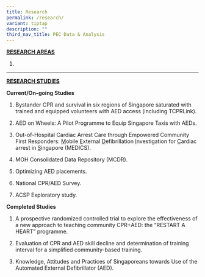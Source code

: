 ```yaml
---
title: Research
permalink: /research/
variant: tiptap
description: ""
third_nav_title: PEC Data & Analysis
---
```

<p><strong><u>RESEARCH AREAS</u></strong>
</p>
<ol data-tight="true" class="tight">
<li>
<p></p>
</li>
</ol>
<hr>
<p><strong><u>RESEARCH STUDIES</u></strong>
</p>
<p><strong>Current/On-going Studies</strong>
</p>
<ol data-tight="true" class="tight">
<li>
<p>Bystander CPR and survival in six regions of Singapore saturated with
trained and equipped volunteers with AED access (including TCPRLink).</p>
</li>
<li>
<p>AED on Wheels: A Pilot Programme to Equip Singapore Taxis with AEDs.</p>
</li>
<li>
<p>Out-of-Hospital Cardiac Arrest Care through Empowered Community First
Responders: <u>M</u>obile <u>E</u>xternal <u>D</u>efibrillation <u>I</u>nvestigation
for <u>C</u>ardiac arrest in <u>S</u>ingapore (MEDICS).</p>
</li>
<li>
<p>MOH Consolidated Data Repository (MCDR).</p>
</li>
<li>
<p>Optimizing AED placements.</p>
</li>
<li>
<p>National CPR/AED Survey.</p>
</li>
<li>
<p>ACSP Exploratory study.</p>
</li>
</ol>
<p><strong>Completed Studies</strong>
</p>
<ol data-tight="true" class="tight">
<li>
<p>A prospective randomized controlled trial to explore the effectiveness
of a new approach to teaching community CPR+AED: the “RESTART A HEART”
programme.</p>
</li>
<li>
<p>Evaluation of CPR and AED skill decline and determination of training
interval for a simplified community-based training.</p>
</li>
<li>
<p>Knowledge, Attitudes and Practices of Singaporeans towards Use of the
Automated External Defibrillator (AED).</p>
</li>
</ol>
<p></p>